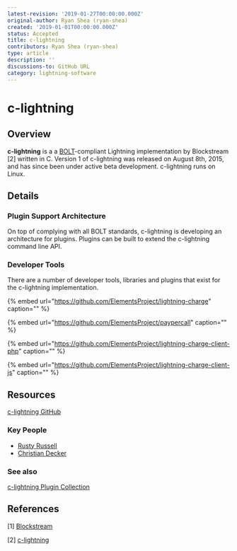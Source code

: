 ```yaml
---
latest-revision: '2019-01-27T00:00:00.000Z'
original-author: Ryan Shea (ryan-shea)
created: '2019-01-01T00:00:00.000Z'
status: Accepted
title: c-lightning
contributors: Ryan Shea (ryan-shea)
type: article
description: ''
discussions-to: GitHub URL
category: lightning-software
---
```


# c-lightning

## Overview

**c-lightning** is a a [BOLT](../../lightning-technology/lightning/basics-of-lightning-technology-bolt.md)-compliant Lightning implementation by Blockstream \[2\] written in C. Version 1 of c-lightning was released on August 8th, 2015, and has since been under active beta development. c-lightning runs on Linux.

## Details

### Plugin Support Architecture

On top of complying with all BOLT standards, c-lightning is developing an architecture for plugins. Plugins can be built to extend the c-lightning command line API.

### Developer Tools

There are a number of developer tools, libraries and plugins that exist for the c-lightning implementation.

{% embed url="https://github.com/ElementsProject/lightning-charge" caption="" %}

{% embed url="https://github.com/ElementsProject/paypercall" caption="" %}

{% embed url="https://github.com/ElementsProject/lightning-charge-client-php" caption="" %}

{% embed url="https://github.com/ElementsProject/lightning-charge-client-js" caption="" %}

## Resources

[c-lightning GitHub](https://github.com/ElementsProject/lightning)

### Key People

* [Rusty Russell](https://github.com/rustyrussell)
* [Christian Decker](https://twitter.com/snyke?lang=en)

### See also

[c-lightning Plugin Collection](https://github.com/renepickhardt/c-lightning-plugin-collection)

## References

\[1\] [Blockstream](https://blockstream.com/)

\[2\] [c-lightning](https://github.com/ElementsProject/lightning)


